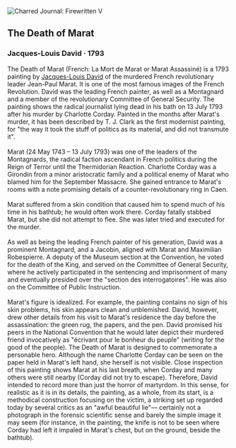 <div class="artwork-of-the-day">
  <div class="container">
    <div class="img-wrapper">
      <img
        src="https://uploads6.wikiart.org/00381/images/jacques-louis-david/800px-death-of-marat-by-david.jpg!Large.jpg"
        alt="Charred Journal: Firewritten V" />
    </div>
    <div class="artwork-detail">
      <div class="artwork-origin"> 
        <h2 class="artwork-name">The Death of Marat</h2>
        <h3 class="artist">
          Jacques-Louis David
                    ·  1793
        </h3>
      </div>
      <p class="description">
        <span class="artwork-description-text ng-binding" ng-bind-html="viewModel.ArtworkOfTheDay.Description | unsafe">The Death of Marat (French: La Mort de Marat or Marat Assassiné) is a 1793 painting by <a target="_blank" href="/en/jacques-louis-david">Jacques-Louis David</a> of the murdered French revolutionary leader Jean-Paul Marat. It is one of the most famous images of the French Revolution. David was the leading French painter, as well as a Montagnard and a member of the revolutionary Committee of General Security. The painting shows the radical journalist lying dead in his bath on 13 July 1793 after his murder by Charlotte Corday. Painted in the months after Marat's murder, it has been described by T. J. Clark as the first modernist painting, for "the way it took the stuff of politics as its material, and did not transmute it".
<br>
<br>Marat (24 May 1743 – 13 July 1793) was one of the leaders of the Montagnards, the radical faction ascendant in French politics during the Reign of Terror until the Thermidorian Reaction. Charlotte Corday was a Girondin from a minor aristocratic family and a political enemy of Marat who blamed him for the September Massacre. She gained entrance to Marat's rooms with a note promising details of a counter-revolutionary ring in Caen.
<br>
<br>Marat suffered from a skin condition that caused him to spend much of his time in his bathtub; he would often work there. Corday fatally stabbed Marat, but she did not attempt to flee. She was later tried and executed for the murder.
<br>
<br>As well as being the leading French painter of his generation, David was a prominent Montagnard, and a Jacobin, aligned with Marat and Maximilian Robespierre. A deputy of the Museum section at the Convention, he voted for the death of the King, and served on the Committee of General Security, where he actively participated in the sentencing and imprisonment of many and eventually presided over the "section des interrogatoires". He was also on the Committee of Public Instruction.
<br>
<br>Marat's figure is idealized. For example, the painting contains no sign of his skin problems, his skin appears clean and unblemished. David, however, drew other details from his visit to Marat's residence the day before the assassination: the green rug, the papers, and the pen. David promised his peers in the National Convention that he would later depict their murdered friend invocatively as "écrivant pour le bonheur du peuple" (writing for the good of the people). The Death of Marat is designed to commemorate a personable hero. Although the name Charlotte Corday can be seen on the paper held in Marat's left hand, she herself is not visible. Close inspection of this painting shows Marat at his last breath, when Corday and many others were still nearby (Corday did not try to escape). Therefore, David intended to record more than just the horror of martyrdom. In this sense, for realistic as it is in its details, the painting, as a whole, from its start, is a methodical construction focusing on the victim, a striking set up regarded today by several critics as an "awful beautiful lie"— certainly not a photograph in the forensic scientific sense and barely the simple image it may seem (for instance, in the painting, the knife is not to be seen where Corday had left it impaled in Marat's chest, but on the ground, beside the bathtub).</span>
                        <div class="text-shadow-container" ng-show="showShadow" style=""></div>
      </p>
    </div>
  </div>

</div>
